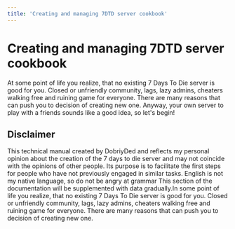 ```yaml
---
title: 'Creating and managing 7DTD server cookbook'
---
```



# Creating and managing 7DTD server cookbook 


At some point of life you realize, that no existing 7 Days To Die server is good for you. Closed or unfriendly community, lags, lazy admins, cheaters walking free and ruining game for everyone. There are many reasons that can push you to decision of creating new one. Anyway, your own server to play with a friends sounds like a good idea, so let's begin!



## Disclaimer 

This technical manual created by DobriyDed and reflects my personal opinion about the creation of the 7 days to die server and may not coincide with the opinions of other people. Its purpose is to facilitate the first steps for people who have not previously engaged in similar tasks. English is not my native language, so do not be angry at grammar This section of the documentation will be supplemented with data gradually.In some point of life you realize, that no existing 7 Days To Die server is good for you. Closed or unfriendly community, lags, lazy admins, cheaters walking free and ruining game for everyone. There are many reasons that can push you to decision of creating new one.